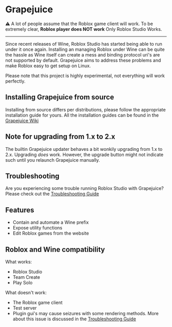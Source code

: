 # Grapejuice

⚠️ A lot of people assume that the Roblox game client will work. To be extremely clear, **Roblox player does NOT work**
 Only Roblox Studio Works.

---

Since recent releases of Wine, Roblox Studio has started being able to run under it once again.
Installing an managing Roblox under Wine can be quite the hassle as Wine itself can create a mess and binding protocol
uri's are not supported by default. Grapejuice aims to address these problems and make Roblox easy to get setup on Linux.

Please note that this project is highly experimental, not everything will work perfectly.

## Installing Grapejuice from source

Installing from source differs per distributions, please follow the appropriate installation guide for yours.
All the installation guides can be found in the [Grapejuice Wiki](https://gitlab.com/brinkervii/grapejuice/wikis/home)

## Note for upgrading from 1.x to 2.x
The builtin Grapejuice updater behaves a bit wonkily upgrading from 1.x to 2.x. Upgrading *does* work.
However, the upgrade button might not indicate such until you relaunch Grapejuice manually.

## Troubleshooting

Are you experiencing some trouble running Roblox Studio with Grapejuice? Please check out the [Troubleshooting Guide](https://gitlab.com/brinkervii/grapejuice/wikis/Troubleshooting)

## Features
- Contain and automate a Wine prefix
- Expose utility functions
- Edit Roblox games from the website

## Roblox and Wine compatibility
What works:
- Roblox Studio
- Team Create
- Play Solo

What doesn't work:
- The Roblox game client
- Test server
- Plugin gui's may cause seizures with some rendering methods. More about this issue is discussed in the [Troubleshooting Guide](https://gitlab.com/brinkervii/grapejuice/wikis/Troubleshooting)
